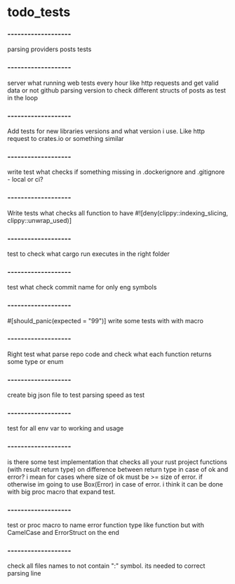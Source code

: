# todo_tests

### -------------------
parsing providers posts tests
<br/>

### -------------------
server what running web tests every hour like http requests and get valid data or not
github parsing version to check different structs of posts as test in the loop
<br/>

### -------------------
Add tests for new libraries versions and what version i use. 
Like http request to crates.io or something similar
<br/>

### -------------------
write test what checks if something missing in .dockerignore and .gitignore - local or ci? 
<br/>

### -------------------
Write tests what checks all function to have #![deny(clippy::indexing_slicing, clippy::unwrap_used)]
<br/>

### -------------------
test to check what cargo run executes in the right folder
<br/>

### -------------------
test what check commit name for only eng symbols
<br/>

### -------------------
#[should_panic(expected = "99")]
write some tests with with macro
<br/>

### -------------------
Right test what parse repo code and check what each function returns some type or enum
<br/>

### -------------------
create big json file to test parsing speed as test
<br/>

### -------------------
test for all env var to working and usage
<br/>

### -------------------
is there some test implementation that checks all your rust project functions (with result return type) on difference between return type in case of ok and error? i mean for cases where size of ok must be >= size of error. if otherwise im going to use Box(Error) in case of error. i think it can be done with big proc macro that expand test.
<br/>

### -------------------
test or proc macro to name error function type like function but with CamelCase and ErrorStruct on the end
<br/>

### -------------------
check all files names to not contain ":" symbol. its needed to correct parsing line
<br/>